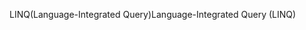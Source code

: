 <span data-ttu-id="7a6aa-101">LINQ(Language-Integrated Query)</span><span class="sxs-lookup"><span data-stu-id="7a6aa-101">Language-Integrated Query (LINQ)</span></span>